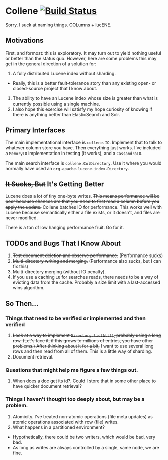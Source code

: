 # Collene [![Build Status](https://travis-ci.org/gdusbabek/collene.svg?branch=master)](https://travis-ci.org/gdusbabek/collene)

Sorry. I suck at naming things. COLumns + lucENE.

## Motivations

First, and formost: this is exploratory. It may turn out to yield nothing useful or better than the status quo.
However, here are some problems this may get in the general direction of a solution for:

1. A fully distributed Lucene index without sharding.
  * Really, this is a better fault-tolerance story than any existing open- or closed-source project that I know about.
1. The ability to have an Lucene index whose size is greater than what is currently possible using a single machine.
1. I also hope this exercise will satisfy my hope curiosity of knowing if there is anything better than ElasticSearch
   and Solr.

## Primary Interfaces

The main implementational interface is `collene.IO`. 
Implement that to talk to whatever column store you have. Then everything just works.
I've included a `MemoryIO` implementation in testing (it works), and a `CassandraIO`.

The main search interface is `collene.ColDirectory`. Use it where you would normally have used an 
`org.apache.lucene.index.Directory`.

## <strike>It Sucks, But</strike> It's Getting Better

Lucene does a lot of tiny one-byte writes. <strike>This means performance will be poor because chances are that you need to
first read a column before you apply the update.</strike> Collene batches IO for performance. This works well with 
Lucene because semantically either a file exists, or it doesn't, and files are never modified.

There is a ton of low hanging performance fruit. Go for it.

## TODOs and Bugs That I Know About

1. <strike>Test document deletion and observe performance.</strike> (Performance sucks)
1. <strike>Multi-directory writing and merging.</strike> (Performance also sucks, but I can fix this)
1. Multi-directory merging (without IO penalty).
1. If you use a caching `IO` for searches reads, there needs to be a way of evicting data from the cache. Probably a
   size limit with a last-accessed wins algorithm. 

## So Then...

### Things that need to be verified or implemented and then verified

1. <strike>Look at a way to implement `Directory.listAll()`, probably using a long row. (Let's face it, if this grows to
   millions of entries, you have other problems.) After thinking about it for a bit,</strike> I want to use several long rows
   and then read from all of them. This is a little way of sharding.
1. Document retrieval.

### Questions that might help me figure a few things out.

1. When does a doc get its id?. Could I store that in some other place to have quicker document retrieval?

### Things I haven't thought too deeply about, but may be a problem.

1. Atomicity. I've treated non-atomic operations (file meta updates) as atomic operations associated with row (file)
   writes.
1. What happens in a partitioned environment?
  * Hypothetically, there could be two writers, which would be bad, very bad.
  * As long as writes are always controlled by a single, same node, we are fine.
